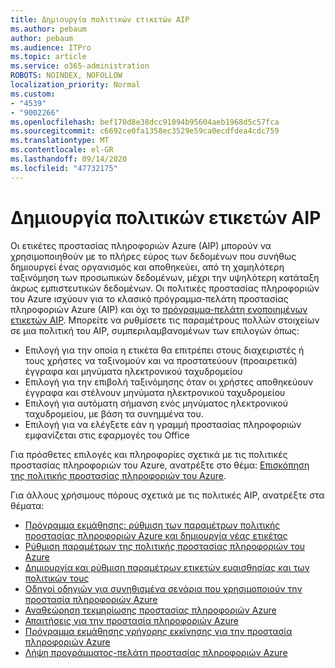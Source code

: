 ```yaml
---
title: Δημιουργία πολιτικών ετικετών AIP
ms.author: pebaum
author: pebaum
ms.audience: ITPro
ms.topic: article
ms.service: o365-administration
ROBOTS: NOINDEX, NOFOLLOW
localization_priority: Normal
ms.custom:
- "4539"
- "9002266"
ms.openlocfilehash: bef170d8e38dcc91094b95604aeb1968d5c57fca
ms.sourcegitcommit: c6692ce0fa1358ec3529e59ca0ecdfdea4cdc759
ms.translationtype: MT
ms.contentlocale: el-GR
ms.lasthandoff: 09/14/2020
ms.locfileid: "47732175"
---
```

# <a name="creating-aip-label-policies"></a>Δημιουργία πολιτικών ετικετών AIP

Οι ετικέτες προστασίας πληροφοριών Azure (AIP) μπορούν να χρησιμοποιηθούν με το πλήρες εύρος των δεδομένων που συνήθως δημιουργεί ένας οργανισμός και αποθηκεύει, από τη χαμηλότερη ταξινόμηση των προσωπικών δεδομένων, μέχρι την υψηλότερη κατάταξη άκρως εμπιστευτικών δεδομένων. Οι πολιτικές προστασίας πληροφοριών του Azure ισχύουν για το κλασικό πρόγραμμα-πελάτη προστασίας πληροφοριών Azure (AIP) και όχι το  [πρόγραμμα-πελάτη ενοποιημένων ετικετών AIP](https://docs.microsoft.com/azure/information-protection/rms-client/unifiedlabelingclient-version-release-history). Μπορείτε να ρυθμίσετε τις παραμέτρους πολλών στοιχείων σε μια πολιτική του AIP, συμπεριλαμβανομένων των επιλογών όπως:

- Επιλογή για την οποία η ετικέτα θα επιτρέπει στους διαχειριστές ή τους χρήστες να ταξινομούν και να προστατεύουν (προαιρετικά) έγγραφα και μηνύματα ηλεκτρονικού ταχυδρομείου
- Επιλογή για την επιβολή ταξινόμησης όταν οι χρήστες αποθηκεύουν έγγραφα και στέλνουν μηνύματα ηλεκτρονικού ταχυδρομείου
- Επιλογή για αυτόματη σήμανση ενός μηνύματος ηλεκτρονικού ταχυδρομείου, με βάση τα συνημμένα του.
- Επιλογή για να ελέγξετε εάν η γραμμή προστασίας πληροφοριών εμφανίζεται στις εφαρμογές του Office

Για πρόσθετες επιλογές και πληροφορίες σχετικά με τις πολιτικές προστασίας πληροφοριών του Azure, ανατρέξτε στο θέμα: [Επισκόπηση της πολιτικής προστασίας πληροφοριών του Azure](https://docs.microsoft.com/azure/information-protection/overview-policy).  

Για άλλους χρήσιμους πόρους σχετικά με τις πολιτικές AIP, ανατρέξτε στα θέματα:

- [Πρόγραμμα εκμάθησης: ρύθμιση των παραμέτρων πολιτικής προστασίας πληροφοριών Azure και δημιουργία νέας ετικέτας](https://docs.microsoft.com/azure/information-protection/infoprotect-quick-start-tutorial)  
- [Ρύθμιση παραμέτρων της πολιτικής προστασίας πληροφοριών του Azure](https://docs.microsoft.com/azure/information-protection/configure-policy)  
- [Δημιουργία και ρύθμιση παραμέτρων ετικετών ευαισθησίας και των πολιτικών τους](https://docs.microsoft.com/microsoft-365/compliance/create-sensitivity-labels)  
- [Οδηγοί οδηγιών για συνηθισμένα σενάρια που χρησιμοποιούν την προστασία πληροφοριών Azure](https://docs.microsoft.com/azure/information-protection/how-to-guides)  
- [Αναθεώρηση τεκμηρίωσης προστασίας πληροφοριών Azure](https://docs.microsoft.com/azure/information-protection/what-is-information-protection)  
- [Απαιτήσεις για την προστασία πληροφοριών Azure](https://docs.microsoft.com/azure/information-protection/get-started/requirements)  
- [Πρόγραμμα εκμάθησης γρήγορης εκκίνησης για την προστασία πληροφοριών Azure](https://docs.microsoft.com/azure/information-protection/get-started/infoprotect-quick-start-tutorial)  
- [Λήψη προγράμματος-πελάτη προστασίας πληροφοριών Azure](https://www.microsoft.com/download/details.aspx?id=53018)